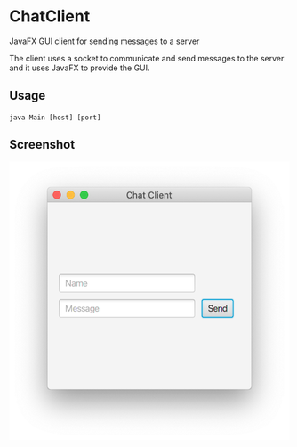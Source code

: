# ChatClient
JavaFX GUI client for sending messages to a server

The client uses a socket to communicate and send messages to the server and it uses JavaFX to provide the GUI.

## Usage

```
java Main [host] [port]
```

## Screenshot

![Screenshot](screenshot.png)
